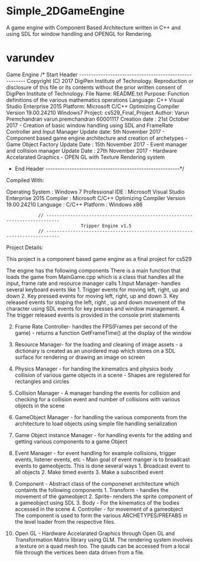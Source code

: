 # Simple_2DGameEngine
A game engine with Component Based Architecture written in C++ and using SDL for window handling and OPENGL for Rendering.
# varundev
Game Engine
/* Start Header -------------------------------------------------------
Copyright (C) 2017 DigiPen Institute of Technology.
Reproduction or disclosure of this file or its contents without the prior
written consent of DigiPen Institute of Technology.
File Name: README.txt
Purpose: Function definitions of the various mathematics operations
Language: C++ Visual Studio Enterprise 2015
Platform: Microsoft <R> C/C++ Optimizing Compiler Version 19.00.24210 Windows7
Project: cs529_Final_Project
Author: Varun Premchandran varun.premchandran 60001117
Creation date : 21st October 2017 - Creation of basic window handling using SDL and FrameRate Controller and Input Manager
Update date: 5th November 2017   - Component based game engine architecture and creation of archetypes - Game Object Factory
Update Date : 15th November 2017 - Event manager and collision manager 
Update Date : 27th November 2017 - Hardware Accelarated Graphics - OPEN GL with Texture Rendering system
- End Header --------------------------------------------------------*/


Compiled With:

Operating System : Windows 7 Professional
IDE : Microsoft Visual Studio Enterprise 2015
Compiler : Microsoft <R> C/C++ Optimizing Compiler Version 19.00.24210
Language : C/C++
Platform : Windows x86


				// ---------------------------------------------------------------------------
								Tripper Engine v1.5
				// ---------------------------------------------------------------------------

Project Details: 

This project is a component based game engine as a final project for cs529 

The engine has the following components
There is a main function that loads the game from MainGame.cpp which is a class that handles all the input, frame rate and resource manager calls 
1.Input Manager- handles several keyboard events like 
		1. Trigger events for moving left, right, up and down 
		2. Key pressed events for moving left, right, up and down
		3. Key released events for stoping the left, right , up and down movement of the character 
		using SDL events for key presses and window management. 
		4. The trigger released events is provided in the console print statements 

2. Frame Rate Controller- handles the FPS(Frames per second of the game)
			- returns a function GetFrameTime() at the display of the window

3. Resource Manager- for the loading and cleaning  of image assets 
		   - a dictionary is created as an unordered map which stores on a SDL surface for rendering or drawing an image on screen 

4. Physics Manager - for handing the kinematics and physics body collision of various game objects in a scene 
		   - Shapes are registered for rectangles  and circles 
5. Collision Manager - A manager handing the events for collision and checking for a collision event and number of collisions with various objects in the scene 

6. GameObject Manager - for handling the various components from the architecture to load objects using simple file handling serialization 

7. Game Object instance Manager - for handling events for the adding and getting various components to a game Object 

8. Event Manager - for event handling for example collisions, trigger events, listener events, etc 
		 - Main goal of event manger is to broadcast events to gameobjects. This is done several ways
			1. Broadcast event to all objects 
			2. Make timed events 
			3. Make a subscribed event 

9. Component - Abstract class of the componenet architecture which containts the following components 
		1. Transform - handles the movement of the gameobject 
		2. Sprite- renders the sprite component of a gameobject using SDL 
		3. Body - For the kinematics of the bodies accessed in the scene 
		4. Controller - for movement of a gameobject 
		The component is used to form the various ARCHETYPES/PREFABS in the level loader from the respective files.

10. Open GL - Hardware Accelarated Graphics through Open GL and Transformation Matrix library using GLM. The rendering system involves a texture on a quad mesh too. 
	      The qauds can be accessed from a local file through the vertices been data driven from a file. 
